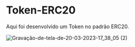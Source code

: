 # Token-ERC20
 Aqui foi desenvolvido um Token no padrão ERC20.
 
 ![Gravação-de-tela-de-20-03-2023-17_38_05 (2)](https://user-images.githubusercontent.com/105322069/226462980-e9a2995f-d97e-445a-98fb-1ebbf0ede674.gif)

